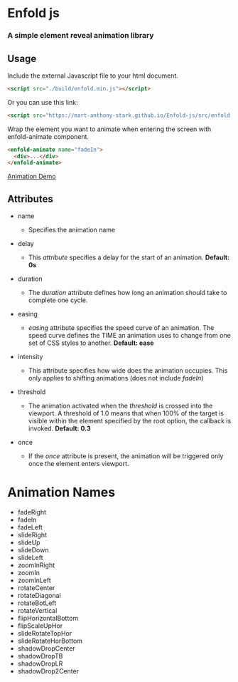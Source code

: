 # Enfold js

### A simple element reveal animation library

## Usage

Include the external Javascript file to your html document.

```html
<script src="./build/enfold.min.js"></script>
```

Or you can use this link:

```html
<script src="https://mart-anthony-stark.github.io/Enfold-js/src/enfold.min.js"></script>
```

Wrap the element you want to animate when entering the screen with enfold-animate component.

```html
<enfold-animate name="fadeIn">
  <div>...</div>
</enfold-animate>
```

[Animation Demo](https://mart-anthony-stark.github.io/Enfold-js/)

## Attributes

- name
  - Specifies the animation name
- delay
  - This _attribute_ specifies a delay for the start of an animation. **Default: 0s**
- duration
  - The _duration_ attribute defines how long an animation should take to complete one cycle.
- easing

  - _easing_ attribute specifies the speed curve of an animation. The speed curve defines the TIME an animation uses to change from one set of CSS styles to another. **Default: ease**

- intensity
  - This attribute specifies how wide does the animation occupies. This only applies to shifting animations (does not include _fadeIn_)
- threshold
  - The animation activated when the _threshold_ is crossed into the viewport. A threshold of 1.0 means that when 100% of the target is visible within the element specified by the root option, the callback is invoked. **Default: 0.3**
- once
  - If the _once_ attribute is present, the animation will be triggered only once the element enters viewport.

# Animation Names

- fadeRight
- fadeIn
- fadeLeft
- slideRight
- slideUp
- slideDown
- slideLeft
- zoomInRight
- zoomIn
- zoomInLeft
- rotateCenter
- rotateDiagonal
- rotateBotLeft
- rotateVertical
- flipHorizontalBottom
- flipScaleUpHor
- slideRotateTopHor
- slideRotateHorBottom
- shadowDropCenter
- shadowDropTB
- shadowDropLR
- shadowDrop2Center
